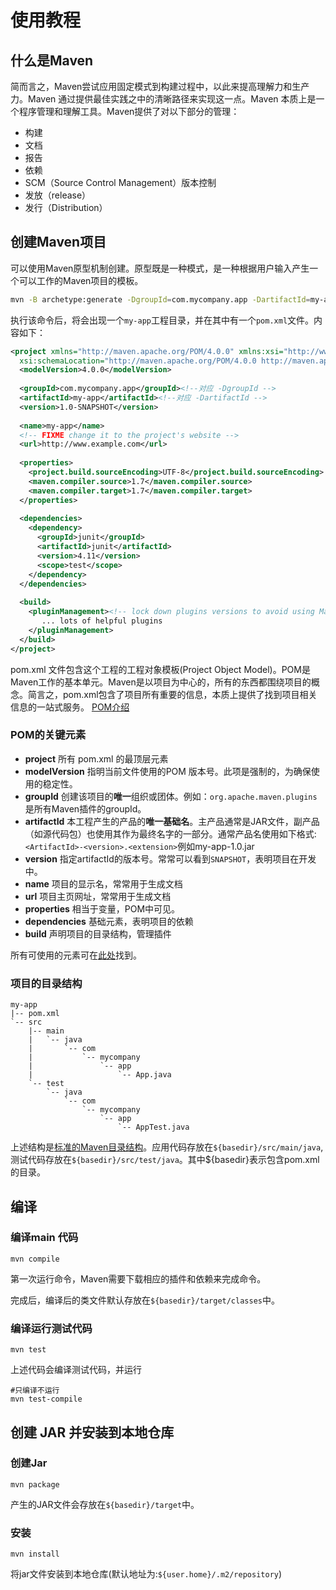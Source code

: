 # 使用教程

## 什么是Maven

简而言之，Maven尝试应用固定模式到构建过程中，以此来提高理解力和生产力。Maven 通过提供最佳实践之中的清晰路径来实现这一点。Maven 本质上是一个程序管理和理解工具。Maven提供了对以下部分的管理：

- 构建
- 文档
- 报告
- 依赖
- SCM（Source Control Management）版本控制
- 发放（release）
- 发行（Distribution）

## 创建Maven项目

可以使用Maven原型机制创建。原型既是一种模式，是一种根据用户输入产生一个可以工作的Maven项目的模板。

```sh
mvn -B archetype:generate -DgroupId=com.mycompany.app -DartifactId=my-app -DarchetypeArtifactId=maven-archetype-quickstart -DarchetypeVersion=1.4
```

执行该命令后，将会出现一个`my-app`工程目录，并在其中有一个`pom.xml`文件。内容如下：

```xml
<project xmlns="http://maven.apache.org/POM/4.0.0" xmlns:xsi="http://www.w3.org/2001/XMLSchema-instance"
  xsi:schemaLocation="http://maven.apache.org/POM/4.0.0 http://maven.apache.org/xsd/maven-4.0.0.xsd">
  <modelVersion>4.0.0</modelVersion>
 
  <groupId>com.mycompany.app</groupId><!--对应 -DgroupId -->
  <artifactId>my-app</artifactId><!--对应 -DartifactId -->
  <version>1.0-SNAPSHOT</version>
 
  <name>my-app</name>
  <!-- FIXME change it to the project's website -->
  <url>http://www.example.com</url>
 
  <properties>
    <project.build.sourceEncoding>UTF-8</project.build.sourceEncoding>
    <maven.compiler.source>1.7</maven.compiler.source>
    <maven.compiler.target>1.7</maven.compiler.target>
  </properties>
 
  <dependencies>
    <dependency>
      <groupId>junit</groupId>
      <artifactId>junit</artifactId>
      <version>4.11</version>
      <scope>test</scope>
    </dependency>
  </dependencies>
 
  <build>
    <pluginManagement><!-- lock down plugins versions to avoid using Maven defaults (may be moved to parent pom) -->
       ... lots of helpful plugins
    </pluginManagement>
  </build>
</project>
```

pom.xml 文件包含这个工程的工程对象模板(Project Object Model)。POM是Maven工作的基本单元。Maven是以项目为中心的，所有的东西都围绕项目的概念。简言之，pom.xml包含了项目所有重要的信息，本质上提供了找到项目相关信息的一站式服务。 [POM介绍](https://maven.apache.org/guides/introduction/introduction-to-the-pom.html)

### POM的关键元素

- **project** 所有 pom.xml 的最顶层元素
- **modelVersion** 指明当前文件使用的POM 版本号。此项是强制的，为确保使用的稳定性。
- **groupId** 创建该项目的**唯一**组织或团体。例如：`org.apache.maven.plugins`是所有Maven插件的groupId。
- **artifactId** 本工程产生的产品的**唯一基础名**。主产品通常是JAR文件，副产品（如源代码包）也使用其作为最终名字的一部分。通常产品名使用如下格式:`<ArtifactId>-<version>.<extension>`例如my-app-1.0.jar
- **version** 指定artifactId的版本号。常常可以看到`SNAPSHOT`，表明项目在开发中。
- **name** 项目的显示名，常常用于生成文档
- **url** 项目主页网址，常常用于生成文档
- **properties** 相当于变量，POM中可见。
- **dependencies** 基础元素，表明项目的依赖
- **build** 声明项目的目录结构，管理插件

所有可使用的元素可在[此处](https://maven.apache.org/ref/current/maven-model/maven.html)找到。

### 项目的目录结构

```shell
my-app
|-- pom.xml
`-- src
    |-- main
    |   `-- java
    |       `-- com
    |           `-- mycompany
    |               `-- app
    |                   `-- App.java
    `-- test
        `-- java
            `-- com
                `-- mycompany
                    `-- app
                        `-- AppTest.java
```

上述结构是[标准的Maven目录结构](https://maven.apache.org/guides/introduction/introduction-to-the-standard-directory-layout.html)。应用代码存放在`${basedir}/src/main/java`,测试代码存放在`${basedir}/src/test/java`。其中${basedir}表示包含pom.xml的目录。

## 编译

### 编译main 代码

```shell
mvn compile
```

第一次运行命令，Maven需要下载相应的插件和依赖来完成命令。

完成后，编译后的类文件默认存放在`${basedir}/target/classes`中。

### 编译运行测试代码

```shell
mvn test
```

上述代码会编译测试代码，并运行

```shell
#只编译不运行
mvn test-compile
```

## 创建 JAR 并安装到本地仓库

### 创建Jar

```jave
mvn package
```

产生的JAR文件会存放在`${basedir}/target`中。

### 安装

```shell
mvn install
```

将jar文件安装到本地仓库(默认地址为:`${user.home}/.m2/repository`)



